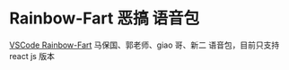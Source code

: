 # Rainbow-Fart 恶搞 语音包

[VSCode Rainbow-Fart](https://github.com/saekiraku/vscode-rainbow-fart)
马保国、郭老师、giao 哥、新二 语音包，目前只支持 react js 版本
